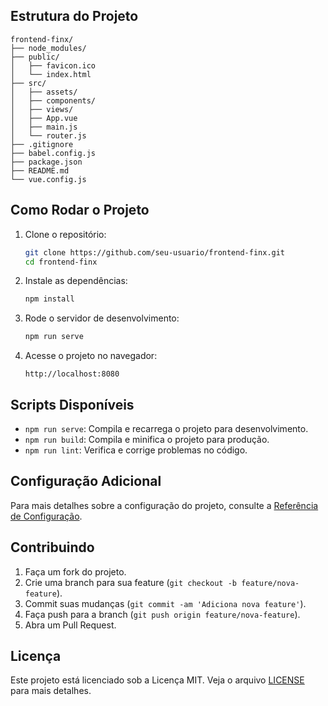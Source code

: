 ## Estrutura do Projeto

```plaintext
frontend-finx/
├── node_modules/
├── public/
│   ├── favicon.ico
│   └── index.html
├── src/
│   ├── assets/
│   ├── components/
│   ├── views/
│   ├── App.vue
│   ├── main.js
│   └── router.js
├── .gitignore
├── babel.config.js
├── package.json
├── README.md
└── vue.config.js
```

## Como Rodar o Projeto

1. Clone o repositório:
    ```sh
    git clone https://github.com/seu-usuario/frontend-finx.git
    cd frontend-finx
    ```

2. Instale as dependências:
    ```sh
    npm install
    ```

3. Rode o servidor de desenvolvimento:
    ```sh
    npm run serve
    ```

4. Acesse o projeto no navegador:
    ```
    http://localhost:8080
    ```

## Scripts Disponíveis

- `npm run serve`: Compila e recarrega o projeto para desenvolvimento.
- `npm run build`: Compila e minifica o projeto para produção.
- `npm run lint`: Verifica e corrige problemas no código.

## Configuração Adicional

Para mais detalhes sobre a configuração do projeto, consulte a [Referência de Configuração](https://cli.vuejs.org/config/).

## Contribuindo

1. Faça um fork do projeto.
2. Crie uma branch para sua feature (`git checkout -b feature/nova-feature`).
3. Commit suas mudanças (`git commit -am 'Adiciona nova feature'`).
4. Faça push para a branch (`git push origin feature/nova-feature`).
5. Abra um Pull Request.

## Licença

Este projeto está licenciado sob a Licença MIT. Veja o arquivo [LICENSE](LICENSE) para mais detalhes.
